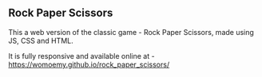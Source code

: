 ## Rock Paper Scissors

This a web version of the classic game - Rock Paper Scissors, made using JS, CSS and HTML.

It is fully responsive and available online at - https://womoemy.github.io/rock_paper_scissors/
